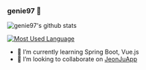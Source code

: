 ### genie97 :peach:

![genie97's github stats](https://github-readme-stats.vercel.app/api?username=genie97&show_icons=true&theme=buefy)

[![Most Used Language](https://github-readme-stats.vercel.app/api/top-langs/?username=genie97&layout=compact&theme=buefy&hide=python)](https://github.com/anuraghazra/github-readme-stats)

- 🌱 I’m currently learning Spring Boot, Vue.js
- 👯 I’m looking to collaborate on [JeonJuApp](https://github.com/JeonJuApp)

<!--
**genie97/genie97** is a ✨ _special_ ✨ repository because its `README.md` (this file) appears on your GitHub profile.

Here are some ideas to get you started:

- 🔭 I’m currently working on ...
- 🌱 I’m currently learning ...
- 👯 I’m looking to collaborate on ...
- 🤔 I’m looking for help with ...
- 💬 Ask me about ...
- 📫 How to reach me: ...
- 😄 Pronouns: ...
- ⚡ Fun fact: ...
-->

